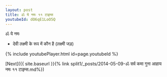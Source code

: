 ```yaml
---
layout: post
title: ॐ ये नमः ११ टाइम्स
youtubeId: dO6qE1LoO5Q
---
```

 
 
 ॐ ये नमः  
 
 -  देवी लक्ष्मी के रूप में कौन है (लक्ष्मी जड़) 
 
  
 
  
 
 
 
 
 
 


{% include youtubePlayer.html id=page.youtubeId %}
 
[Next]({{ site.baseurl }}{% link  split1/_posts/2014-05-09-ॐ सर्व कमा गुना आहाय नमः ११ टाइम्स.md%})
 
